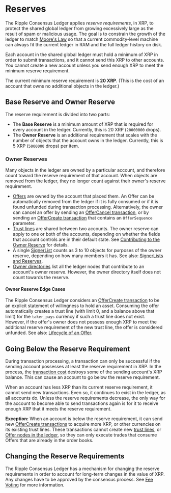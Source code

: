 # Reserves #

The Ripple Consensus Ledger applies _reserve requirements_, in XRP, to protect the shared global ledger from growing excessively large as the result of spam or malicious usage. The goal is to constrain the growth of the ledger to match [Moore's Law](https://en.wikipedia.org/wiki/Moore's_law) so that a current commodity-level machine can always fit the current ledger in RAM and the full ledger history on disk.

Each account in the shared global ledger must hold a minimum of XRP in order to submit transactions, and it cannot send this XRP to other accounts. You cannot create a new account unless you send enough XRP to meet the minimum reserve requirement.

The current minimum reserve requirement is **20 XRP**. (This is the cost of an account that owns no additional objects in the ledger.)


## Base Reserve and Owner Reserve ##

The reserve requirement is divided into two parts:

* The **Base Reserve** is a minimum amount of XRP that is required for every account in the ledger. Currently, this is 20 XRP (`20000000` drops).
* The **Owner Reserve** is an additional requirement that scales with the number of objects that the account owns in the ledger. Currently, this is 5 XRP (`5000000` drops) per item.


### Owner Reserves ###

Many objects in the ledger are owned by a particular account, and therefore count toward the reserve requirement of that account. When objects are removed from the ledger, they no longer count against their owner's reserve requirement.

* [Offers](reference-ledger-format.html#offer) are owned by the account that placed them. An Offer can be automatically removed from the ledger if it is fully consumed or if it is found unfunded during transaction processing. Alternatively, the owner can cancel an offer by sending an [OfferCancel transaction](reference-transaction-format.html#offercancel), or by sending an [OfferCreate transaction](reference-transaction-format.html#offercreate) that contains an `OfferSequence` parameter.
* [Trust lines](reference-ledger-format.html#ripplestate) are shared between two accounts. The owner reserve can apply to one or both of the accounts, depending on whether the fields that account controls are in their default state. See [Contributing to the Owner Reserve](reference-ledger-format.html#contributing-to-the-owner-reserve) for details.
* A single [SignerList](reference-ledger-format.html#signerlist) counts as 3 to 10 objects for purposes of the owner reserve, depending on how many members it has. See also: [SignerLists and Reserves](reference-ledger-format.html#signerlists-and-reserves).
* [Owner directories](reference-ledger-format.html#directorynode) list all the ledger nodes that contribute to an account's owner reserve. However, the owner directory itself does not count towards the reserve.

#### Owner Reserve Edge Cases ####

The Ripple Consensus Ledger considers an [OfferCreate transaction](reference-transaction-format.html#offercreate) to be an explicit statement of willingness to hold an asset. Consuming the offer automatically creates a trust line (with limit 0, and a balance above that limit) for the `taker_pays` currency if such a trust line does not exist. However, if the offer's owner does not possess enough XRP to meet the additional reserve requirement of the new trust line, the offer is considered unfunded. See also: [Lifecycle of an Offer](reference-transaction-format.html#lifecycle-of-an-offer).



## Going Below the Reserve Requirement ##

During transaction processing, a transaction can only be successful if the sending account possesses at least the reserve requirement in XRP. In the process, the [transaction cost](concept-transaction-cost.html) destroys some of the sending account's XRP balance. This can cause an account to go below the reserve requirement.

When an account has less XRP than its current reserve requirement, it cannot send new transactions. Even so, it continues to exist in the ledger, as all accounts do. Unless the reserve requirements decrease, the only way for the account to become able to send transactions again is for it to receive enough XRP that it meets the reserve requirement.

**Exception:** When an account is below the reserve requirement, it can send new [OfferCreate transactions](reference-transaction-format.html#offercreate) to acquire more XRP, or other currencies on its existing trust lines. These transactions cannot create new [trust lines](reference-ledger-format.html#ripplestate), or [Offer nodes in the ledger](reference-ledger-format.html#offer), so they can only execute trades that consume Offers that are already in the order books.

## Changing the Reserve Requirements ##

The Ripple Consensus Ledger has a mechanism for changing the reserve requirements in order to account for long-term changes in the value of XRP. Any changes have to be approved by the consensus process. See [Fee Voting](concept-fee-voting.html) for more information.
